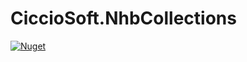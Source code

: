 # CiccioSoft.NhbCollections


[![Nuget](https://img.shields.io/nuget/v/CiccioSoft.NhbCollections)](https://www.nuget.org/packages/CiccioSoft.NhbCollections/)
